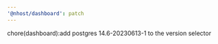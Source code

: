 ```yaml
---
'@nhost/dashboard': patch
---
```


chore(dashboard):add postgres 14.6-20230613-1 to the version selector
